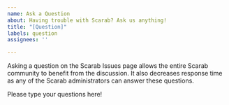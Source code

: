```yaml
---
name: Ask a Question
about: Having trouble with Scarab? Ask us anything!
title: "[Question]"
labels: question
assignees: ''

---
```


Asking a question on the Scarab Issues page allows the entire Scarab community to benefit from the discussion. It also decreases response time as any of the Scarab administrators can answer these questions. 

Please type your questions here!
